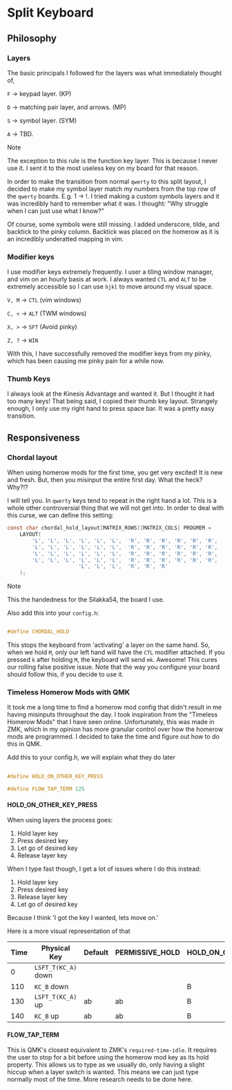 # Split Keyboard

## Philosophy

### Layers

The basic principals I followed for the layers was what immediately thought of,

`F` -> keypad layer. (KP)

`D` -> matching pair layer, and arrows. (MP)

`S` -> symbol layer. (SYM)

`A` -> TBD.

> [!NOTE]
>
> The exception to this rule is the function key layer. This is because I never
> use it. I sent it to the most useless key on my board for that reason. 

In order to make the transition from normal `qwerty` to this split layout, I
decided to make my symbol layer match my numbers from the top row of the
`qwerty` boards. E.g. 1 -> !. I tried making a custom symbols layers and it was
incredibly hard to remember what it was. I thought: "Why struggle when I can
just use what I know?"

Of course, some symbols were still missing. I added underscore, tilde, and
backtick to the pinky column. Backtick was placed on the homerow as it is an
incredibly underatted mapping in vim.

### Modifier keys

I use modifier keys extremely frequently. I user a tiling window manager, and
vim on an hourly basis at work. I always wanted `CTL` and `ALT` to be extremely
accessible so I can use `hjkl` to move around my visual space. 

`V, M` -> `CTL` (vim windows)

`C, <` -> `ALT` (TWM windows)

`X, >` -> `SFT` (Avoid pinky)

`Z, ?` -> `WIN`

With this, I have successfully removed the modifier keys from my pinky, which
has been causing me pinky pain for a while now. 

### Thumb Keys

I always look at the Kinesis Advantage and wanted it. But I thought it had too
many keys! That being said, I copied their thumb key layout. Strangely enough, I
only use my right hand to press space bar. It was a pretty easy transition. 

## Responsiveness

### Chordal layout

When using homerow mods for the first time, you get very excited! It is new and
fresh. But, then you misinput the entire first day. What the heck? Why?!?

I will tell you. In `qwerty` keys tend to repeat in the right hand a lot. This
is a whole other controversial thing that we will not get into. In order to deal
with this curse, we can define this setting:

``` c 
const char chordal_hold_layout[MATRIX_ROWS][MATRIX_COLS] PROGMEM =
    LAYOUT(
        'L', 'L', 'L', 'L', 'L', 'L',  'R', 'R', 'R', 'R', 'R', 'R', 
        'L', 'L', 'L', 'L', 'L', 'L',  'R', 'R', 'R', 'R', 'R', 'R', 
        'L', 'L', 'L', 'L', 'L', 'L',  'R', 'R', 'R', 'R', 'R', 'R', 
        'L', 'L', 'L', 'L', 'L', 'L',  'R', 'R', 'R', 'R', 'R', 'R', 
                       'L', 'L', 'L',  'R', 'R', 'R'
    );
```

> [!NOTE]
> This the handedness for the Silakka54, the board I use.

Also add this into your `config.h`:

``` c 

#define CHORDAL_HOLD
```

This stops the keyboard from 'activating' a layer on the same hand. So, when
we hold `M`, only our left hand will have the `CTL` modifier attached. If you
pressed `k` after holding `M`, the keyboard will send `mk`. Awesome! This
cures our rolling false positive issue. Note that the way you configure your
board should follow this, if you decide to use it. 


### Timeless Homerow Mods with QMK

It took me a long time to find a homerow mod config that didn't result in me
having misinputs throughout the day. I took inspiration from the "Timeless
Homerow Mods" that I have seen online. Unfortunately, this was made in ZMK,
which in my opinion has more granular control over how the homerow mods are
programmed. I decided to take the time and figure out how to do this in QMK. 

Add this to your config.h, we will explain what they do later

``` c                           
                                
#define HOLD_ON_OTHER_KEY_PRESS

#define FLOW_TAP_TERM 125
```

#### HOLD_ON_OTHER_KEY_PRESS


When using layers the process goes:
1. Hold layer key
2. Press desired key
3. Let go of desired key
4. Release layer key

When I type fast though, I get a lot of issues where I do this instead: 
1. Hold layer key
2. Press desired key
3. Release layer key
4. Let go of desired key

Because I think 'I got the key I wanted, lets move on.' 

Here is a more visual representation of that


| Time | Physical Key | Default  | PERMISSIVE_HOLD | HOLD_ON_OTHER_KEY_PRESS |
| --------------- | --------------- | --------------- | --------------- | --------------- |
| 0    | `LSFT_T(KC_A)` down |    |   |  |
| 110  | `KC_B` down       |    |     | B |
| 130  | `LSFT_T(KC_A)` up | ab | ab | B |
| 140  | `KC_B` up | ab | ab | B |


#### FLOW_TAP_TERM

This is QMK's closest equivalent to ZMK's `required-time-idle`. It requires the user to
stop for a bit before using the homerow mod key as its hold property. This
allows us to type as we usually do, only having a slight hiccup when a layer
switch is wanted. This means we can just type normally most of the time. More
research needs to be done here.

